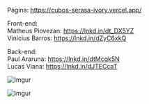 Página: https://cubos-serasa-ivory.vercel.app/


Front-end:  
Matheus Piovezan: https://lnkd.in/dt_DX5YZ  
Vinícius Barros: https://lnkd.in/dZyC6xkQ

Back-end:   
Paul Araruna: https://lnkd.in/dtMcqk5N  
Lucas Viana: https://lnkd.in/dJTECcaT

![Imgur](https://i.imgur.com/Ny71eT0.png)

![Imgur](https://i.imgur.com/30YYwTN.png)
